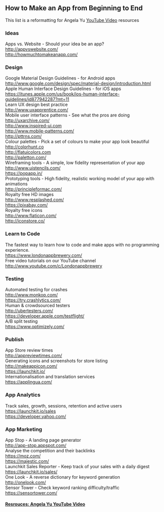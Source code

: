 ## How to Make an App from Beginning to End  
This list is a reformatting for Angela Yu [YouTube Video](https://www.youtube.com/watch?v=tClRHOnHveY&t=28s) resources

### Ideas 
Apps vs. Website - Should your idea be an app?  
http://appvswebsite.com/  
http://howmuchtomakeanapp.com/  
### Design  
Google Material Design Guidelines - for Android apps  
http://www.google.com/design/spec/material-design/introduction.html  
Apple Human Interface Design Guidelines - for iOS apps  
https://itunes.apple.com/us/book/ios-human-interface-guidelines/id877942287?mt=11  
Learn UX design best practice  
http://www.uxapprentice.com/  
Mobile user interface patterns - See what the pros are doing  
http://uxarchive.com/  
http://www.inspired-ui.com  
http://www.mobile-patterns.com/  
http://pttrns.com/  
Colour palettes - Pick a set of colours to make your app look beautiful  
http://colorhunt.co  
http://flatuicolors.com  
http://paletton.com/  
Wireframing tools - A simple, low fidelity representation of your app  
http://www.uistencils.com/  
https://popapp.in/  
Prototyping tools - High fidelity, realistic working model of your app with animations  
http://principleformac.com/  
Royalty free HD images  
http://www.resplashed.com/  
https://pixabay.com/  
Royalty free icons  
http://www.flaticon.com/  
http://iconstore.co/  
### Learn to Code  
The fastest way to learn how to code and make apps with no programming
experience.  
https://www.londonappbrewery.com/  
Free video tutorials on our YouTube channel  
http://www.youtube.com/c/Londonappbrewery  
### Testing  
Automated testing for crashes  
http://www.monkop.com/  
https://try.crashlytics.com/  
Human & crowdsourced testers  
http://ubertesters.com/  
https://developer.apple.com/testflight/  
A/B split testing  
https://www.optimizely.com/  
### Publish  
App Store review times  
http://appreviewtimes.com/  
Generating icons and screenshots for store listing  
http://makeappicon.com/  
https://launchkit.io/  
Internationalisation and translation services  
https://applingua.com/  
### App Analytics  
Track sales, growth, sessions, retention and active users  
https://launchkit.io/sales  
https://developer.yahoo.com/  
### App Marketing  
App Stop - A landing page generator  
http://app-stop.appspot.com/  
Analyse the competition and their backlinks  
https://moz.com/  
https://majestic.com/  
Launchkit Sales Reporter - Keep track of your sales with a daily digest  
https://launchkit.io/sales/  
One Look - A reverse dictionary for keyword generation  
http://onelook.com/  
Sensor Tower - Check keyword ranking difficulty/traffic  
https://sensortower.com/  

#### [Resrouces: Angela Yu YouTube Video](https://www.youtube.com/watch?v=tClRHOnHveY&t=28s)
